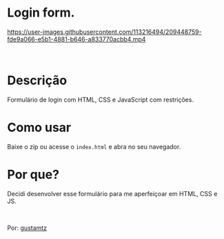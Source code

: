 # Login form.

https://user-images.githubusercontent.com/113216494/209448759-fde9a066-e5b1-4881-b646-a833770acbb4.mp4

<br>

# Descrição
Formulário de login com HTML, CSS e JavaScript com restrições.

# Como usar
Baixe o zip ou acesse o `index.html` e abra no seu navegador.

# Por que? 
Decidi desenvolver esse formulário para me aperfeiçoar em HTML, CSS e JS.

<br>

Por: <a href="https://github.com/gustamtz">gustamtz</a>
